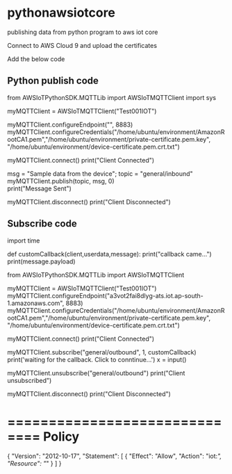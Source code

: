 # pythonawsiotcore
publishing data from python program to aws iot core

Connect to AWS Cloud 9 and upload the certificates

Add the below code

Python publish code
-------------------


from AWSIoTPythonSDK.MQTTLib import AWSIoTMQTTClient
import sys

myMQTTClient = AWSIoTMQTTClient("Test001IOT")

myMQTTClient.configureEndpoint("<thing-endpoint>", 8883)
myMQTTClient.configureCredentials("/home/ubuntu/environment/AmazonRootCA1.pem","/home/ubuntu/environment/private-certificate.pem.key", "/home/ubuntu/environment/device-certificate.pem.crt.txt")

myMQTTClient.connect()
print("Client Connected")

msg = "Sample data from the device";
topic = "general/inbound"
myMQTTClient.publish(topic, msg, 0)  
print("Message Sent")

myMQTTClient.disconnect()
print("Client Disconnected")


Subscribe code
--------------

import time

def customCallback(client,userdata,message):
    print("callback came...")
    print(message.payload)

from AWSIoTPythonSDK.MQTTLib import AWSIoTMQTTClient

myMQTTClient = AWSIoTMQTTClient("Test001IOT")
myMQTTClient.configureEndpoint("a3vot2fai8dlyg-ats.iot.ap-south-1.amazonaws.com", 8883)
myMQTTClient.configureCredentials("/home/ubuntu/environment/AmazonRootCA1.pem","/home/ubuntu/environment/private-certificate.pem.key", "/home/ubuntu/environment/device-certificate.pem.crt.txt")

myMQTTClient.connect()
print("Client Connected")

myMQTTClient.subscribe("general/outbound", 1, customCallback)
print('waiting for the callback. Click to conntinue...')
x = input()

myMQTTClient.unsubscribe("general/outbound")
print("Client unsubscribed") 


myMQTTClient.disconnect()
print("Client Disconnected")


==============================
Policy
======

{
  "Version": "2012-10-17",
  "Statement": [
    {
      "Effect": "Allow",
      "Action": "iot:*",
      "Resource": "*"
    }
  ]
}


